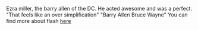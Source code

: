 Ezra miller, the barry allen of the DC. 
He acted awesome and was a perfect.
"That feels like an over simplification"
"Barry Allen Bruce Wayne"
You can find more about flash [here](https://listverse.com/2014/11/17/10-lightning-fast-flash-facts/)